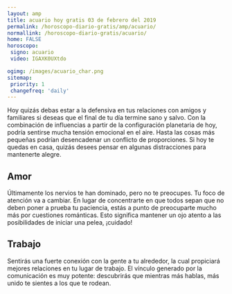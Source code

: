 ```yaml
---
layout: amp
title: acuario hoy gratis 03 de febrero del 2019 
permalink: /horoscopo-diario-gratis/amp/acuario/
normallink: /horoscopo-diario-gratis/acuario/
home: FALSE
horoscopo:
 signo: acuario
 video: IGAXK0UXtdo

ogimg: /images/acuario_char.png
sitemap:
 priority: 1
 changefreq: 'daily'
---
```



Hoy quizás debas estar a la defensiva en tus relaciones con amigos y familiares si deseas que el final de tu día termine sano y salvo. Con la combinación de influencias a partir de la configuración planetaria de hoy, podría sentirse mucha tensión emocional en el aire. Hasta las cosas más pequeñas podrían desencadenar un conflicto de proporciones. Si hoy te quedas en casa, quizás desees pensar en algunas distracciones para mantenerte alegre.

## Amor

Últimamente los nervios te han dominado, pero no te preocupes. Tu foco de atención va a cambiar. En lugar de concentrarte en que todos sepan que no deben poner a prueba tu paciencia, estás a punto de preocuparte mucho más por cuestiones románticas. Esto significa mantener un ojo atento a las posibilidades de iniciar una pelea, ¡cuidado!

## Trabajo

Sentirás una fuerte conexión con la gente a tu alrededor, la cual propiciará mejores relaciones en tu lugar de trabajo. El vínculo generado por la comunicación es muy potente: descubrirás que mientras más hablas, más unido te sientes a los que te rodean.